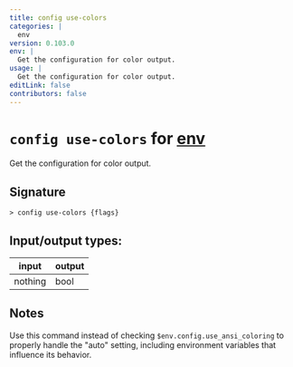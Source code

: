 ```yaml
---
title: config use-colors
categories: |
  env
version: 0.103.0
env: |
  Get the configuration for color output.
usage: |
  Get the configuration for color output.
editLink: false
contributors: false
---
```

<!-- This file is automatically generated. Please edit the command in https://github.com/nushell/nushell instead. -->

# `config use-colors` for [env](/commands/categories/env.md)

<div class='command-title'>Get the configuration for color output.</div>

## Signature

```> config use-colors {flags} ```


## Input/output types:

| input   | output |
| ------- | ------ |
| nothing | bool   |

## Notes
Use this command instead of checking `$env.config.use_ansi_coloring` to properly handle the "auto" setting, including environment variables that influence its behavior.